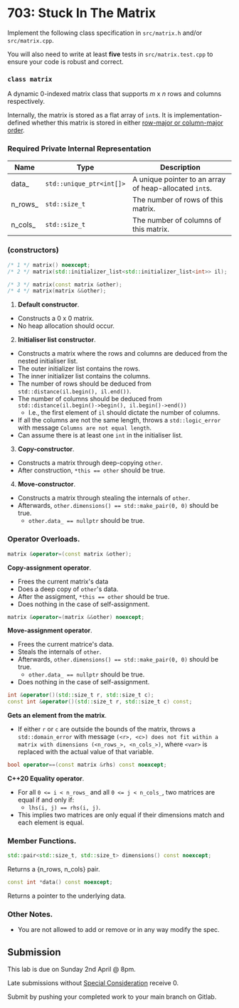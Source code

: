 # 703: Stuck In The Matrix

Implement the following class specification in `src/matrix.h` and/or `src/matrix.cpp`.

You will also need to write at least **five** tests in `src/matrix.test.cpp` to ensure your code is robust and correct.

### `class matrix`

A dynamic 0-indexed matrix class that supports *m* x *n* rows and columns respectively.

Internally, the matrix is stored as a flat array of `int`s. It is implementation-defined whether this matrix is stored in either [row-major or column-major order](https://en.wikipedia.org/wiki/Row-_and_column-major_order).

### Required Private Internal Representation

|Name|Type|Description|
|-----|-----|-----|
|data_|`std::unique_ptr<int[]>`|A unique pointer to an array of heap-allocated `int`s.|
|n_rows_|`std::size_t`|The number of rows of this matrix.|
|n_cols_|`std::size_t`|The number of columns of this matrix.|

### (constructors)

```cpp
/* 1 */ matrix() noexcept;
/* 2 */ matrix(std::initializer_list<std::initializer_list<int>> il);

/* 3 */ matrix(const matrix &other);
/* 4 */ matrix(matrix &&other);
```
1. **Default constructor**.
- Constructs a 0 x 0 matrix.
- No heap allocation should occur.

2. **Initialiser list constructor**.
- Constructs a matrix where the rows and columns are deduced from the nested initialiser list.
- The outer initializer list contains the rows.
- The inner initializer list contains the columns.
- The number of rows should be deduced from `std::distance(il.begin(), il.end())`.
- The number of columns should be deduced from `std::distance(il.begin()->begin(), il.begin()->end())`
  - I.e., the first element of `il` should dictate the number of columns.
- If all the columns are not the same length, throws a `std::logic_error` with message `Columns are not equal length`.
- Can assume there is at least one `int` in the initialiser list.

3. **Copy-constructor**.
- Constructs a matrix through deep-copying `other`.
- After construction, `*this == other` should be true.

4. **Move-constructor**.
- Constructs a matrix through stealing the internals of `other`.
- Afterwards, `other.dimensions() == std::make_pair(0, 0)` should be true.
  - `other.data_ == nullptr` should be true.

### Operator Overloads.
```cpp
matrix &operator=(const matrix &other);
```
**Copy-assignment operator**.
- Frees the current matrix's data
- Does a deep copy of `other`'s data.
- After the assigment, `*this == other` should be true.
- Does nothing in the case of self-assignment.

```cpp
matrix &operator=(matrix &&other) noexcept;
```
**Move-assignment operator**.
- Frees the current matrice's data.
- Steals the internals of `other`.
- Afterwards, `other.dimensions() == std::make_pair(0, 0)` should be true.
  - `other.data_ == nullptr` should be true.
- Does nothing in the case of self-assignment.

```cpp
int &operator()(std::size_t r, std::size_t c);
const int &operator()(std::size_t r, std::size_t c) const;
```
**Gets an element from the matrix**.
- If either `r` or `c` are outside the bounds of the matrix, throws a `std::domain_error` with message `(<r>, <c>) does not fit within a matrix with dimensions (<n_rows_>, <n_cols_>)`, where `<var>` is replaced with the actual value of that variable.

```cpp
bool operator==(const matrix &rhs) const noexcept;
```
**C++20 Equality operator**.
- For all `0 <= i < n_rows_` and all `0 <= j < n_cols_`, two matrices are equal if and only if:
  - `lhs(i, j) == rhs(i, j)`.
- This implies two matrices are only equal if their dimensions match and each element is equal.

### Member Functions.
```cpp
std::pair<std::size_t, std::size_t> dimensions() const noexcept;
```
Returns a {n_rows, n_cols} pair.

```cpp
const int *data() const noexcept;
```
Returns a pointer to the underlying data.

### Other Notes.
- You are not allowed to add or remove or in any way modify the spec.

## Submission

This lab is due on Sunday 2nd April @ 8pm.

Late submissions without [Special Consideration](https://www.student.unsw.edu.au/special-consideration) receive 0.

Submit by pushing your completed work to your main branch on Gitlab.
